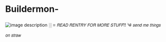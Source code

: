 # Buildermon-
![image description](https://files.catbox.moe/5ja3ui.jpg)
░ ⌗ 𝘙𝘌𝘈𝘋 𝘙𝘌𝘕𝘛𝘙𝘠 𝘍𝘖𝘙 𝘔𝘖𝘙𝘌 𝘚𝘛𝘜𝘍𝘍!! 
     ༄ 𝘴𝘦𝘯𝘥 𝘮𝘦 𝘵𝘩𝘪𝘯𝘨𝘴 𝘰𝘯 𝘴𝘵𝘳𝘢𝘸
